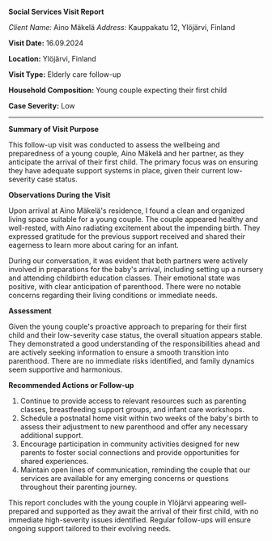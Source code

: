 **Social Services Visit Report**

*Client Name:* Aino Mäkelä
*Address:* Kauppakatu 12, Ylöjärvi, Finland

**Visit Date:** 16.09.2024

**Location:** Ylöjärvi, Finland

**Visit Type:** Elderly care follow-up

**Household Composition:** Young couple expecting their first child

**Case Severity:** Low

---

**Summary of Visit Purpose**

This follow-up visit was conducted to assess the wellbeing and preparedness of a young couple, Aino Mäkelä and her partner, as they anticipate the arrival of their first child. The primary focus was on ensuring they have adequate support systems in place, given their current low-severity case status.

**Observations During the Visit**

Upon arrival at Aino Mäkelä's residence, I found a clean and organized living space suitable for a young couple. The couple appeared healthy and well-rested, with Aino radiating excitement about the impending birth. They expressed gratitude for the previous support received and shared their eagerness to learn more about caring for an infant.

During our conversation, it was evident that both partners were actively involved in preparations for the baby's arrival, including setting up a nursery and attending childbirth education classes. Their emotional state was positive, with clear anticipation of parenthood. There were no notable concerns regarding their living conditions or immediate needs.

**Assessment**

Given the young couple's proactive approach to preparing for their first child and their low-severity case status, the overall situation appears stable. They demonstrated a good understanding of the responsibilities ahead and are actively seeking information to ensure a smooth transition into parenthood. There are no immediate risks identified, and family dynamics seem supportive and harmonious.

**Recommended Actions or Follow-up**

1. Continue to provide access to relevant resources such as parenting classes, breastfeeding support groups, and infant care workshops.
2. Schedule a postnatal home visit within two weeks of the baby's birth to assess their adjustment to new parenthood and offer any necessary additional support.
3. Encourage participation in community activities designed for new parents to foster social connections and provide opportunities for shared experiences.
4. Maintain open lines of communication, reminding the couple that our services are available for any emerging concerns or questions throughout their parenting journey.

This report concludes with the young couple in Ylöjärvi appearing well-prepared and supported as they await the arrival of their first child, with no immediate high-severity issues identified. Regular follow-ups will ensure ongoing support tailored to their evolving needs.